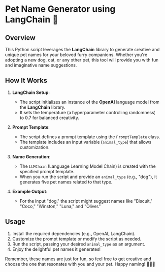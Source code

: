 # Pet Name Generator using LangChain 🐾

## Overview
This Python script leverages the **LangChain** library to generate creative and unique pet names for your beloved furry companions. Whether you're adopting a new dog, cat, or any other pet, this tool will provide you with fun and imaginative name suggestions.

## How It Works
1. **LangChain Setup**:
   - The script initializes an instance of the **OpenAI** language model from the **LangChain** library.
   - It sets the temperature (a hyperparameter controlling randomness) to 0.7 for balanced creativity.

2. **Prompt Template**:
   - The script defines a prompt template using the `PromptTemplate` class.
   - The template includes an input variable (`animal_type`) that allows customization.

3. **Name Generation**:
   - The `LLMChain` (Language Learning Model Chain) is created with the specified prompt template.
   - When you run the script and provide an `animal_type` (e.g., "dog"), it generates five pet names related to that type.

4. **Example Output**:
   - For the input "dog," the script might suggest names like "Biscuit," "Coco," "Winston," "Luna," and "Oliver."

## Usage
1. Install the required dependencies (e.g., OpenAI, LangChain).
2. Customize the prompt template or modify the script as needed.
3. Run the script, passing your desired `animal_type` as an argument.
4. Enjoy the delightful pet names it generates!

Remember, these names are just for fun, so feel free to get creative and choose the one that resonates with you and your pet. Happy naming! 🐶🐱🐾
